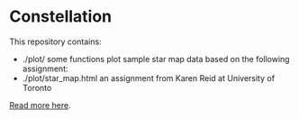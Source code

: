 # Constellation

This repository contains:
+    ./plot/ some functions plot sample star map data based on the following assignment:
+    ./plot/star\_map.html an assignment from Karen Reid at University of Toronto

[Read more here](http://mattsenate.github.com/constellation).

